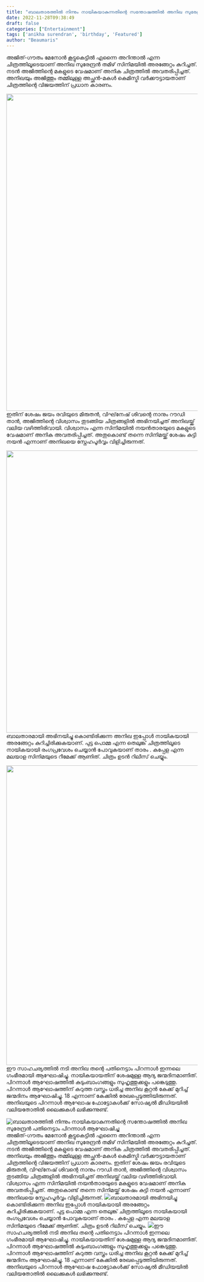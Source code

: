 ```yaml
---
title: "ബാലതാരത്തിൽ നിന്നും നായികയാകുന്നതിന്റെ സന്തോഷത്തിൽ അനിഖ സുരേന്ദ്രൻ പതിനെട്ടാം പിറന്നാൾ ആഘോഷിച്ചു"
date: 2022-11-28T09:38:49
draft: false
categories: ["Entertainment"]
tags: ['anikha surendran', 'birthday', 'Featured']
author: "Beaumaris"
---
```


അജിത്-ഗൗതം മേനോൻ കൂട്ടുകെട്ടിൽ എന്നൈ അറിന്താൽ എന്ന ചിത്രത്തിലൂടെയാണ് അനിഖ സുരേന്ദ്രൻ തമിഴ് സിനിമയിൽ അരങ്ങേറ്റം കുറിച്ചത്. നടൻ അജിത്തിന്റെ മകളുടെ വേഷമാണ് അനിക ചിത്രത്തിൽ അവതരിപ്പിച്ചത്. അനിഖയും അജിത്തും തമ്മിലുള്ള അച്ഛൻ-മകൾ കെമിസ്ട്രി വർക്കൗട്ടായതാണ് ചിത്രത്തിന്റെ വിജയത്തിന് പ്രധാന കാരണം.

<img class="wp-image-364072 aligncenter" src="https://cdn.boolokam.com/articles/2022/11/anikhaaaaa-189x300.webp" alt="" width="526" height="835" />ഇതിന് ശേഷം ജയം രവിയുടെ മിരുതൻ, വിഘ്‌നേഷ് ശിവന്റെ നാനും റൗഡി താൻ, അജിത്തിന്റെ വിശ്വാസം തുടങ്ങിയ ചിത്രങ്ങളിൽ അഭിനയിച്ചത് അനിഖയ്ക്ക് വലിയ വഴിത്തിരിവായി. വിശ്വാസം എന്ന സിനിമയിൽ നയൻതാരയുടെ മകളുടെ വേഷമാണ് അനിക അവതരിപ്പിച്ചത്. അതുകൊണ്ട് തന്നെ സിനിമയ്ക്ക് ശേഷം കുട്ടി നയൻ എന്നാണ് അനിഖയെ സ്നേഹപൂർവ്വം വിളിച്ചിരുന്നത്.

<img class="wp-image-364073 aligncenter" src="https://cdn.boolokam.com/articles/2022/11/anikhaaaaaaa2-244x300.webp" alt="" width="604" height="743" />ബാലതാരമായി അഭിനയിച്ചു കൊണ്ടിരിക്കുന്ന അനിഖ ഇപ്പോൾ നായികയായി അരങ്ങേറ്റം കുറിച്ചിരിക്കുകയാണ്. പുട്ട പൊമ്മ എന്ന തെലുങ്ക് ചിത്രത്തിലൂടെ നായികയായി രംഗപ്രവേശം ചെയ്യാൻ പോവുകയാണ് താരം . കപ്പേള എന്ന മലയാള സിനിമയുടെ റീമേക്ക് ആണിത്. ചിത്രം ഉടൻ റിലീസ് ചെയ്യും.

<img class="wp-image-364074 aligncenter" src="https://cdn.boolokam.com/articles/2022/11/anikhaaaaaa3-241x300.webp" alt="" width="634" height="789" />ഈ സാഹചര്യത്തിൽ നടി അനിഖ തന്റെ പതിനെട്ടാം പിറന്നാൾ ഇന്നലെ ഗംഭീരമായി ആഘോഷിച്ചു. നായികയായതിന് ശേഷമുള്ള ആദ്യ ജന്മദിനമാണിത്. പിറന്നാൾ ആഘോഷത്തിൽ കുടുംബാംഗങ്ങളും സുഹൃത്തുക്കളും പങ്കെടുത്തു. പിറന്നാൾ ആഘോഷത്തിന് കറുത്ത വസ്ത്രം ധരിച്ച അനിഖ കൂറ്റൻ കേക്ക് മുറിച്ച് ജന്മദിനം ആഘോഷിച്ചു. 18 എന്നാണ് കേക്കിൽ രേഖപ്പെടുത്തിയിരുന്നത്. അനിഖയുടെ പിറന്നാൾ ആഘോഷ ഫോട്ടോകൾക്ക് സോഷ്യൽ മീഡിയയിൽ വലിയതോതിൽ ലൈക്കുകൾ ലഭിക്കുന്നുണ്ട്.


![ബാലതാരത്തിൽ നിന്നും നായികയാകുന്നതിന്റെ സന്തോഷത്തിൽ അനിഖ സുരേന്ദ്രൻ പതിനെട്ടാം പിറന്നാൾ ആഘോഷിച്ചു](https://cdn.boolokam.com/articles/2022/11/anikhaaaaa-189x300.webp)അജിത്-ഗൗതം മേനോൻ കൂട്ടുകെട്ടിൽ എന്നൈ അറിന്താൽ എന്ന ചിത്രത്തിലൂടെയാണ് അനിഖ സുരേന്ദ്രൻ തമിഴ് സിനിമയിൽ അരങ്ങേറ്റം കുറിച്ചത്. നടൻ അജിത്തിന്റെ മകളുടെ വേഷമാണ് അനിക ചിത്രത്തിൽ അവതരിപ്പിച്ചത്. അനിഖയും അജിത്തും തമ്മിലുള്ള അച്ഛൻ-മകൾ കെമിസ്ട്രി വർക്കൗട്ടായതാണ് ചിത്രത്തിന്റെ വിജയത്തിന് പ്രധാന കാരണം. ഇതിന് ശേഷം ജയം രവിയുടെ മിരുതൻ, വിഘ്‌നേഷ് ശിവന്റെ നാനും റൗഡി താൻ, അജിത്തിന്റെ വിശ്വാസം തുടങ്ങിയ ചിത്രങ്ങളിൽ അഭിനയിച്ചത് അനിഖയ്ക്ക് വലിയ വഴിത്തിരിവായി. വിശ്വാസം എന്ന സിനിമയിൽ നയൻതാരയുടെ മകളുടെ വേഷമാണ് അനിക അവതരിപ്പിച്ചത്. അതുകൊണ്ട് തന്നെ സിനിമയ്ക്ക് ശേഷം കുട്ടി നയൻ എന്നാണ് അനിഖയെ സ്നേഹപൂർവ്വം വിളിച്ചിരുന്നത്. ![](https://cdn.boolokam.com/articles/2022/11/anikhaaaaaaa2-244x300.webp)ബാലതാരമായി അഭിനയിച്ചു കൊണ്ടിരിക്കുന്ന അനിഖ ഇപ്പോൾ നായികയായി അരങ്ങേറ്റം കുറിച്ചിരിക്കുകയാണ്. പുട്ട പൊമ്മ എന്ന തെലുങ്ക് ചിത്രത്തിലൂടെ നായികയായി രംഗപ്രവേശം ചെയ്യാൻ പോവുകയാണ് താരം . കപ്പേള എന്ന മലയാള സിനിമയുടെ റീമേക്ക് ആണിത്. ചിത്രം ഉടൻ റിലീസ് ചെയ്യും. ![](https://cdn.boolokam.com/articles/2022/11/anikhaaaaaa3-241x300.webp)ഈ സാഹചര്യത്തിൽ നടി അനിഖ തന്റെ പതിനെട്ടാം പിറന്നാൾ ഇന്നലെ ഗംഭീരമായി ആഘോഷിച്ചു. നായികയായതിന് ശേഷമുള്ള ആദ്യ ജന്മദിനമാണിത്. പിറന്നാൾ ആഘോഷത്തിൽ കുടുംബാംഗങ്ങളും സുഹൃത്തുക്കളും പങ്കെടുത്തു. പിറന്നാൾ ആഘോഷത്തിന് കറുത്ത വസ്ത്രം ധരിച്ച അനിഖ കൂറ്റൻ കേക്ക് മുറിച്ച് ജന്മദിനം ആഘോഷിച്ചു. 18 എന്നാണ് കേക്കിൽ രേഖപ്പെടുത്തിയിരുന്നത്. അനിഖയുടെ പിറന്നാൾ ആഘോഷ ഫോട്ടോകൾക്ക് സോഷ്യൽ മീഡിയയിൽ വലിയതോതിൽ ലൈക്കുകൾ ലഭിക്കുന്നുണ്ട്.
